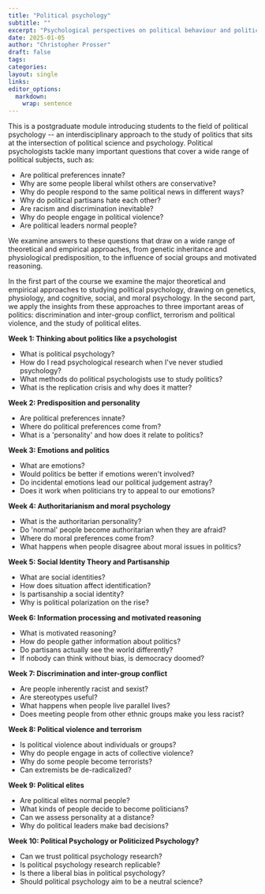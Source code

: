 ```yaml
---
title: "Political psychology"
subtitle: ""
excerpt: "Psychological perspectives on political behaviour and political conflict"
date: 2025-01-05
author: "Christopher Prosser"
draft: false
tags:
categories:
layout: single
links:
editor_options: 
  markdown: 
    wrap: sentence
---
```


This is a postgraduate module introducing students to the field of political psychology -- an interdisciplinary approach to the study of politics that sits at the intersection of political science and psychology.
Political psychologists tackle many important questions that cover a wide range of political subjects, such as:

-   Are political preferences innate?
-   Why are some people liberal whilst others are conservative?
-   Why do people respond to the same political news in different ways?
-   Why do political partisans hate each other?
-   Are racism and discrimination inevitable?
-   Why do people engage in political violence?
-   Are political leaders normal people?

We examine answers to these questions that draw on a wide range of theoretical and empirical approaches, from genetic inheritance and physiological predisposition, to the influence of social groups and motivated reasoning.

In the first part of the course we examine the major theoretical and empirical approaches to studying political psychology, drawing on genetics, physiology, and cognitive, social, and moral psychology.
In the second part, we apply the insights from these approaches to three important areas of politics: discrimination and inter-group conflict, terrorism and political violence, and the study of political elites.

**Week 1: Thinking about politics like a psychologist**

-   What is political psychology?
-   How do I read psychological research when I've never studied psychology?
-   What methods do political psychologists use to study politics?
-   What is the replication crisis and why does it matter?

**Week 2: Predisposition and personality**

-   Are political preferences innate?
-   Where do political preferences come from?
-   What is a 'personality' and how does it relate to politics?

**Week 3: Emotions and politics**

-   What are emotions?
-   Would politics be better if emotions weren't involved?
-   Do incidental emotions lead our political judgement astray?
-   Does it work when politicians try to appeal to our emotions?

**Week 4: Authoritarianism and moral psychology**

-   What is the authoritarian personality?
-   Do 'normal' people become authoritarian when they are afraid?
-   Where do moral preferences come from?
-   What happens when people disagree about moral issues in politics?

**Week 5: Social Identity Theory and Partisanship**

-   What are social identities?
-   How does situation affect identification?
-   Is partisanship a social identity?
-   Why is political polarization on the rise?

**Week 6: Information processing and motivated reasoning**

-   What is motivated reasoning?
-   How do people gather information about politics?
-   Do partisans actually see the world differently?
-   If nobody can think without bias, is democracy doomed?

**Week 7: Discrimination and inter-group conflict**

-   Are people inherently racist and sexist?
-   Are stereotypes useful?
-   What happens when people live parallel lives?
-   Does meeting people from other ethnic groups make you less racist?

**Week 8: Political violence and terrorism**

-   Is political violence about individuals or groups?
-   Why do people engage in acts of collective violence?
-   Why do some people become terrorists?
-   Can extremists be de-radicalized?

**Week 9: Political elites**

-   Are political elites normal people?
-   What kinds of people decide to become politicians?
-   Can we assess personality at a distance?
-   Why do political leaders make bad decisions?

**Week 10: Political Psychology or Politicized Psychology?**

-   Can we trust political psychology research?
-   Is political psychology research replicable?
-   Is there a liberal bias in political psychology?
-   Should political psychology aim to be a neutral science?

